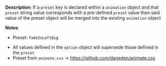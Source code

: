 __Description__: If a `preset` key is declared within a `animation` object and that `preset` string value corresponds with a pre-defined `preset` value then said value of the preset object will be merged into the existing `animation` object

__Notes__

+ Preset: `fadeInLeftBig`
- All values defined in the `option` object will supersede those defined in the `preset`
- Preset from `animate.css` -> https://github.com/daneden/animate.css